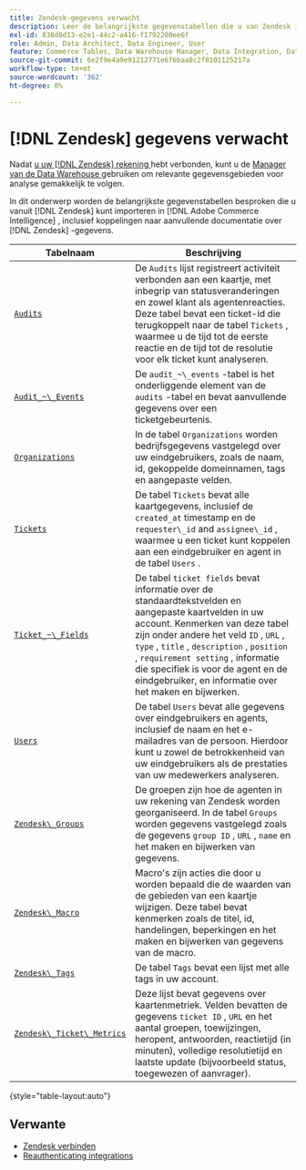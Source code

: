 ```yaml
---
title: Zendesk-gegevens verwacht
description: Leer de belangrijkste gegevenstabellen die u van Zendesk in Commerce Intelligence kunt invoeren, met inbegrip van verbindingen aan extra documentatie over gegevens Zendesk.
exl-id: 838d8d13-e2e1-44c2-a416-f1792200ee6f
role: Admin, Data Architect, Data Engineer, User
feature: Commerce Tables, Data Warehouse Manager, Data Integration, Data Import/Export
source-git-commit: 6e2f9e4a9e91212771e6f6baa8c2f8101125217a
workflow-type: tm+mt
source-wordcount: '362'
ht-degree: 0%

---
```


# [!DNL Zendesk] gegevens verwacht

Nadat [ u uw  [!DNL Zendesk]  rekening ](../integrations/zendesk.md) hebt verbonden, kunt u de [ Manager van de Data Warehouse ](../../../data-analyst/data-warehouse-mgr/tour-dwm.md) gebruiken om relevante gegevensgebieden voor analyse gemakkelijk te volgen.

In dit onderwerp worden de belangrijkste gegevenstabellen besproken die u vanuit [!DNL Zendesk] kunt importeren in [!DNL Adobe Commerce Intelligence] , inclusief koppelingen naar aanvullende documentatie over [!DNL Zendesk] -gegevens.

| Tabelnaam | Beschrijving |
|-----|-----|
| [`Audits`](https://developer.zendesk.com/rest_api/docs/core/ticket_audits) | De `Audits` lijst registreert activiteit verbonden aan een kaartje, met inbegrip van statusveranderingen en zowel klant als agentenreacties. Deze tabel bevat een ticket-id die terugkoppelt naar de tabel `Tickets` , waarmee u de tijd tot de eerste reactie en de tijd tot de resolutie voor elk ticket kunt analyseren. |
| [`Audit_~\_Events`](https://developer.zendesk.com/rest_api/docs/core/ticket_audits#audit-events) | De `audit_~\_events` -tabel is het onderliggende element van de `audits` -tabel en bevat aanvullende gegevens over een ticketgebeurtenis. |
| [`Organizations`](https://developer.zendesk.com/rest_api/docs/core/organizations) | In de tabel `Organizations` worden bedrijfsgegevens vastgelegd over uw eindgebruikers, zoals de naam, id, gekoppelde domeinnamen, tags en aangepaste velden. |
| [`Tickets`](https://developer.zendesk.com/rest_api/docs/core/tickets) | De tabel `Tickets` bevat alle kaartgegevens, inclusief de `created_at` timestamp en de `requester\_id` and `assignee\_id` , waarmee u een ticket kunt koppelen aan een eindgebruiker en agent in de tabel `Users` . |
| [`Ticket_~\_Fields`](https://developer.zendesk.com/rest_api/docs/core/ticket_fields) | De tabel `ticket fields` bevat informatie over de standaardtekstvelden en aangepaste kaartvelden in uw account. Kenmerken van deze tabel zijn onder andere het veld `ID` , `URL` , `type` , `title` , `description` , `position` , `requirement setting` , informatie die specifiek is voor de agent en de eindgebruiker, en informatie over het maken en bijwerken. |
| [`Users`](https://developer.zendesk.com/rest_api/docs/core/users) | De tabel `Users` bevat alle gegevens over eindgebruikers en agents, inclusief de naam en het e-mailadres van de persoon. Hierdoor kunt u zowel de betrokkenheid van uw eindgebruikers als de prestaties van uw medewerkers analyseren. |
| [`Zendesk\_Groups`](https://developer.zendesk.com/rest_api/docs/core/groups) | De groepen zijn hoe de agenten in uw rekening van Zendesk worden georganiseerd. In de tabel `Groups` worden gegevens vastgelegd zoals de gegevens `group ID` , `URL` , `name` en het maken en bijwerken van gegevens. |
| [`Zendesk\_Macro`](https://developer.zendesk.com/rest_api/docs/core/macros) | Macro&#39;s zijn acties die door u worden bepaald die de waarden van de gebieden van een kaartje wijzigen. Deze tabel bevat kenmerken zoals de titel, id, handelingen, beperkingen en het maken en bijwerken van gegevens van de macro. |
| [`Zendesk\_Tags`](https://developer.zendesk.com/rest_api/docs/core/tags) | De tabel `Tags` bevat een lijst met alle tags in uw account. |
| [`Zendesk\_Ticket\_Metrics`](https://developer.zendesk.com/rest_api/docs/core/ticket_metrics#ticket-metrics) | Deze lijst bevat gegevens over kaartenmetriek. Velden bevatten de gegevens `ticket ID` , `URL` en het aantal groepen, toewijzingen, heropent, antwoorden, reactietijd (in minuten), volledige resolutietijd en laatste update (bijvoorbeeld status, toegewezen of aanvrager). |

{style="table-layout:auto"}

## Verwante

* [Zendesk verbinden](../integrations/zendesk.md)
* [ Reauthenticating integrations ](https://experienceleague.adobe.com/docs/commerce-knowledge-base/kb/how-to/mbi-reauthenticating-integrations.html?lang=nl-NL)
